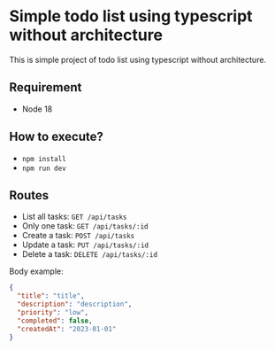 # Simple todo list using typescript without architecture

This is simple project of todo list using typescript without architecture.

## Requirement

- Node 18

## How to execute?

- `npm install`
- `npm run dev`

## Routes

- List all tasks: `GET /api/tasks`
- Only one task: `GET /api/tasks/:id`
- Create a task: `POST /api/tasks`
- Update a task: `PUT /api/tasks/:id`
- Delete a task: `DELETE /api/tasks/:id`

Body example:

```json
{
  "title": "title",
  "description": "description",
  "priority": "low",
  "completed": false,
  "createdAt": "2023-01-01"
}
```
